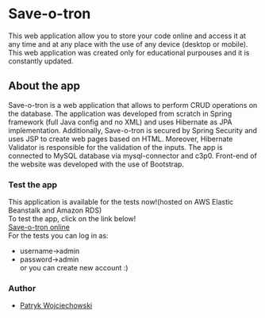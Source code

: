 # Save-o-tron

This web application allow you to store your code online and access it at any time and at any place with the use of any device (desktop or mobile).
This web application was created only for educational purpouses and it is constantly updated.

## About the app

Save-o-tron is a web application that allows to perform CRUD operations on the database.
The application was developed from scratch in Spring framework (full Java config and no XML) and uses Hibernate as JPA implementation. Additionally, Save-o-tron is secured by Spring Security and uses JSP to create web pages based on HTML. Moreover, Hibernate Validator is responsible for the validation of the inputs. The app is connected to MySQL database via mysql-connector and c3p0. Front-end of the website was developed with the use of Bootstrap.

### Test the app 

This application is available for the tests now!(hosted on AWS Elastic Beanstalk and Amazon RDS)  
To test the app, click on the link below!  
[Save-o-tron online](http://default-environment.pzfmzh5smt.us-east-2.elasticbeanstalk.com/)  
For the tests you can log in as:
- username->admin
- password->admin  
or you can create new account :)

### Author

- [Patryk Wojciechowski](https://github.com/PatrykWojciechowski)
